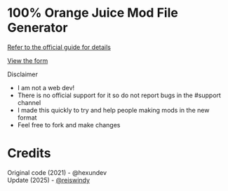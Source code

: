 # 100% Orange Juice Mod File Generator

[Refer to the official guide for details](https://steamcommunity.com/sharedfiles/filedetails/?id=2189405817)

[View the form](https://hexundev.github.io/100oj-modgen/)

Disclaimer

- I am not a web dev!
- There is no official support for it so do not report bugs in the #support channel
- I made this quickly to try and help people making mods in the new format
- Feel free to fork and make changes

# Credits
Original code (2021) - @hexundev<br>
Update (2025) - [@reiswindy](https://github.com/reiswindy)
